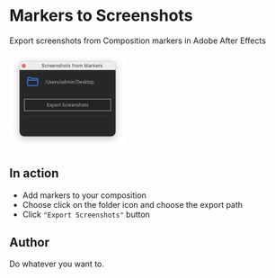 # Markers to Screenshots
Export screenshots from Composition markers in Adobe After Effects


<img src="./img/ui.png" width=41%>

## In action

- Add markers to your composition
- Choose click on the folder icon and choose the export path
- Click `"Export Screenshots"` button

## Author

Do whatever you want to.